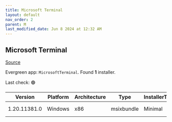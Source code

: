 ```yaml
---
title: Microsoft Terminal
layout: default
nav_order: 2
parent: M
last_modified_date: Jun 8 2024 at 12:32 AM
---
```


## Microsoft Terminal

[Source](https://github.com/microsoft/terminal/)

Evergreen app: `MicrosoftTerminal`. Found **1** installer.

Last check: 🟢

| Version      | Platform | Architecture | Type       | InstallerType | Date     | Size     | URI                                                                                                                                                                                                                                                                            |
| ------------ | -------- | ------------ | ---------- | ------------- | -------- | -------- | ------------------------------------------------------------------------------------------------------------------------------------------------------------------------------------------------------------------------------------------------------------------------------ |
| 1.20.11381.0 | Windows  | x86          | msixbundle | Minimal       | 7/6/2024 | 21560806 | [https://github.com/microsoft/terminal/releases/download/v1.20.11381.0/Microsoft.WindowsTerminal_1.20.11381.0_8wekyb3d8bbwe.msixbundle](https://github.com/microsoft/terminal/releases/download/v1.20.11381.0/Microsoft.WindowsTerminal_1.20.11381.0_8wekyb3d8bbwe.msixbundle) |
